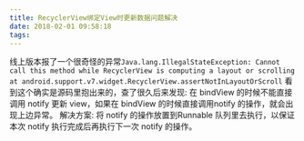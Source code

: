 ```yaml
---
title: RecyclerView绑定View时更新数据问题解决
date: 2018-02-01 09:58:18
tags:
---
```

线上版本报了一个很奇怪的异常`Java.lang.IllegalStateException: Cannot call this method while RecyclerView is computing a layout or scrolling at android.support.v7.widget.RecyclerView.assertNotInLayoutOrScroll`
看到这个确实是源码里抱出来的，查了很久后来发现: 在 bindView 的时候不能直接调用 notify 更新 view，如果在 bindView 的时候直接调用notify 的操作，就会出现上边异常。
解决方案:
将 notify 的操作放置到Runnable 队列里去执行，以保证本次 notify 执行完成后再执行下一次 notify 的操作。